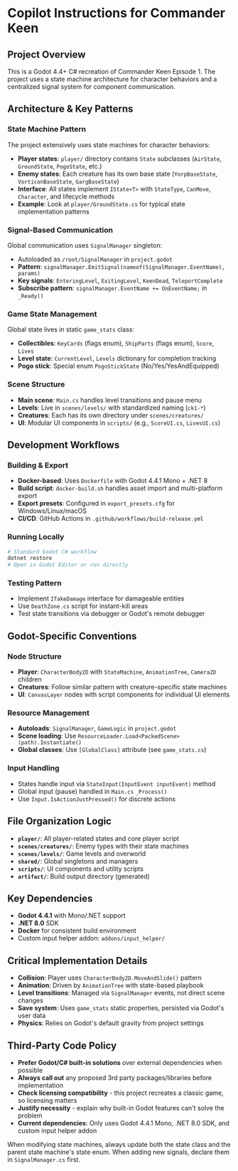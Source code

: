 # Copilot Instructions for Commander Keen

## Project Overview
This is a Godot 4.4+ C# recreation of Commander Keen Episode 1. The project uses a state machine architecture for character behaviors and a centralized signal system for component communication.

## Architecture & Key Patterns

### State Machine Pattern
The project extensively uses state machines for character behaviors:
- **Player states**: `player/` directory contains `State` subclasses (`AirState`, `GroundState`, `PogoState`, etc.)
- **Enemy states**: Each creature has its own base state (`YorpBaseState`, `VorticonBaseState`, `GargBaseState`)
- **Interface**: All states implement `IState<T>` with `StateType`, `CanMove`, `Character`, and lifecycle methods
- **Example**: Look at `player/GroundState.cs` for typical state implementation patterns

### Signal-Based Communication
Global communication uses `SignalManager` singleton:
- Autoloaded as `/root/SignalManager` in `project.godot`
- **Pattern**: `signalManager.EmitSignal(nameof(SignalManager.EventName), params)`
- **Key signals**: `EnteringLevel`, `ExitingLevel`, `KeenDead`, `TeleportComplete`
- **Subscribe pattern**: `signalManager.EventName += OnEventName;` in `_Ready()`

### Game State Management
Global state lives in static `game_stats` class:
- **Collectibles**: `KeyCards` (flags enum), `ShipParts` (flags enum), `Score`, `Lives`
- **Level state**: `CurrentLevel`, `Levels` dictionary for completion tracking
- **Pogo stick**: Special enum `PogoStickState` (No/Yes/YesAndEquipped)

### Scene Structure
- **Main scene**: `Main.cs` handles level transitions and pause menu
- **Levels**: Live in `scenes/levels/` with standardized naming (`ck1-*`)
- **Creatures**: Each has its own directory under `scenes/creatures/`
- **UI**: Modular UI components in `scripts/` (e.g., `ScoreUI.cs`, `LivesUI.cs`)

## Development Workflows

### Building & Export
- **Docker-based**: Uses `Dockerfile` with Godot 4.4.1 Mono + .NET 8
- **Build script**: `docker-build.sh` handles asset import and multi-platform export
- **Export presets**: Configured in `export_presets.cfg` for Windows/Linux/macOS
- **CI/CD**: GitHub Actions in `.github/workflows/build-release.yml`

### Running Locally
```bash
# Standard Godot C# workflow
dotnet restore
# Open in Godot Editor or run directly
```

### Testing Pattern
- Implement `ITakeDamage` interface for damageable entities
- Use `DeathZone.cs` script for instant-kill areas
- Test state transitions via debugger or Godot's remote debugger

## Godot-Specific Conventions

### Node Structure
- **Player**: `CharacterBody2D` with `StateMachine`, `AnimationTree`, `Camera2D` children
- **Creatures**: Follow similar pattern with creature-specific state machines
- **UI**: `CanvasLayer` nodes with script components for individual UI elements

### Resource Management
- **Autoloads**: `SignalManager`, `GameLogic` in `project.godot`
- **Scene loading**: Use `ResourceLoader.Load<PackedScene>(path).Instantiate()`
- **Global classes**: Use `[GlobalClass]` attribute (see `game_stats.cs`)

### Input Handling
- States handle input via `StateInput(InputEvent inputEvent)` method
- Global input (pause) handled in `Main.cs` `_Process()`
- Use `Input.IsActionJustPressed()` for discrete actions

## File Organization Logic
- **`player/`**: All player-related states and core player script
- **`scenes/creatures/`**: Enemy types with their state machines
- **`scenes/levels/`**: Game levels and overworld
- **`shared/`**: Global singletons and managers
- **`scripts/`**: UI components and utility scripts
- **`artifact/`**: Build output directory (generated)

## Key Dependencies
- **Godot 4.4.1** with Mono/.NET support
- **.NET 8.0** SDK
- **Docker** for consistent build environment
- Custom input helper addon: `addons/input_helper/`

## Critical Implementation Details
- **Collision**: Player uses `CharacterBody2D.MoveAndSlide()` pattern
- **Animation**: Driven by `AnimationTree` with state-based playbook
- **Level transitions**: Managed via `SignalManager` events, not direct scene changes
- **Save system**: Uses `game_stats` static properties, persisted via Godot's user data
- **Physics**: Relies on Godot's default gravity from project settings

## Third-Party Code Policy
- **Prefer Godot/C# built-in solutions** over external dependencies when possible
- **Always call out** any proposed 3rd party packages/libraries before implementation
- **Check licensing compatibility** - this project recreates a classic game, so licensing matters
- **Justify necessity** - explain why built-in Godot features can't solve the problem
- **Current dependencies**: Only uses Godot 4.4.1 Mono, .NET 8.0 SDK, and custom input helper addon

When modifying state machines, always update both the state class and the parent state machine's state enum. When adding new signals, declare them in `SignalManager.cs` first.
